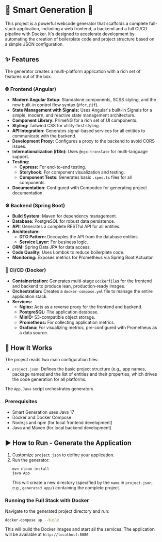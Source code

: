# 🚀 Smart Generation 🚀

This project is a powerful webcode generator that scaffolds a complete full-stack application, including a web frontend, a backend and a full CI/CD pipeline with Docker. It's designed to accelerate development by automating the creation of boilerplate code and project structure based on a simple JSON configuration.

## ✨ Features

The generator creates a multi-platform application with a rich set of features out of the box.

### 🌐 Frontend (Angular)

- **Modern Angular Setup:** Standalone components, SCSS styling, and the new built-in control flow syntax (`@for`, `@if`).
- **State Management with Signals:** Uses Angular's built-in Signals for a simple, modern, and reactive state management architecture.
- **Component Library:** PrimeNG for a rich set of UI components.
- **Styling:** Tailwind CSS for utility-first styling.
- **API Integration:** Generates signal-based services for all entities to communicate with the backend.
- **Development Proxy:** Configures a proxy to the backend to avoid CORS issues.
- **Internationalization (i18n):** Uses `@ngx-translate` for multi-language support.
- **Testing:**
    - **Cypress:** For end-to-end testing.
    - **Storybook:** For component visualization and testing.
    - **Component Tests:** Generates basic `.spec.ts` files for all components.
- **Documentation:** Configured with Compodoc for generating project documentation.

### ⚙️ Backend (Spring Boot)

- **Build System:** Maven for dependency management.
- **Database:** PostgreSQL for robust data persistence.
- **API:** Generates a complete RESTful API for all entities.
- **Architecture:**
    - **DTO Pattern:** Decouples the API from the database entities.
    - **Service Layer:** For business logic.
- **ORM:** Spring Data JPA for data access.
- **Code Quality:** Uses Lombok to reduce boilerplate code.
- **Monitoring:** Exposes metrics for Prometheus via Spring Boot Actuator.


### 🐳 CI/CD (Docker)

- **Containerization:** Generates multi-stage `Dockerfile`s for the frontend and backend to produce lean, production-ready images.
- **Orchestration:** Creates a `docker-compose.yml` file to manage the entire application stack.
- **Services:**
    - **Nginx:** Acts as a reverse proxy for the frontend and backend.
    - **PostgreSQL:** The application database.
    - **MinIO:** S3-compatible object storage.
    - **Prometheus:** For collecting application metrics.
    - **Grafana:** For visualizing metrics, pre-configured with Prometheus as a data source.

## 🚀 How It Works

The project reads two main configuration files:

- `project.json`: Defines the basic project structure (e.g., app names, package names)and the list of entities and their properties, which drives the code generation for all platforms.

The `App.Java` script orchestrates generators.

### Prerequisites

- Smart Generation uses Java 17
- Docker and Docker Compose
- Node.js and npm (for local frontend development)
- Java and Maven (for local backend development)

## ▶️ How to Run - Generate the Application

1.  Customize `project.json` to define your application.
2.  Run the generator:
    ```bash
    mvn clean install
    java App
    ```
    This will create a new directory (specified by the `name` in `project.json`, e.g., `generated_app/`) containing the complete project.

### Running the Full Stack with Docker

Navigate to the generated project directory and run:
```bash
docker-compose up --build
```
This will build the Docker images and start all the services. 
The application will be available at `http://localhost:8080`